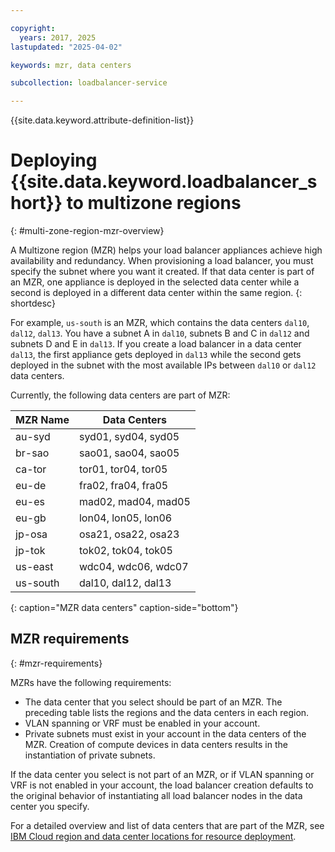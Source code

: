 ```yaml
---

copyright:
  years: 2017, 2025
lastupdated: "2025-04-02"

keywords: mzr, data centers

subcollection: loadbalancer-service

---
```


{{site.data.keyword.attribute-definition-list}}

# Deploying {{site.data.keyword.loadbalancer_short}} to multizone regions
{: #multi-zone-region-mzr-overview}

A Multizone region (MZR) helps your load balancer appliances achieve high availability and redundancy. When provisioning a load balancer, you must specify the subnet where you want it created. If that data center is part of an MZR, one appliance is deployed in the selected data center while a second is deployed in a different data center within the same region.
{: shortdesc}

For example, `us-south` is an MZR, which contains the data centers `dal10`, `dal12`, `dal13`. You have a subnet A in `dal10`, subnets B and C in `dal12` and subnets D and E in `dal13`. If you create a load balancer in a data center `dal13`, the first appliance gets deployed in `dal13` while the second gets deployed in the subnet with the most available IPs between `dal10` or `dal12` data centers.

Currently, the following data centers are part of MZR:

| MZR Name | Data Centers |
| ---------|--------------|
| au-syd | syd01, syd04, syd05 |
| br-sao | sao01, sao04, sao05 |
| ca-tor | tor01, tor04, tor05 |
| eu-de | fra02, fra04, fra05 |
| eu-es | mad02, mad04, mad05 |
| eu-gb | lon04, lon05, lon06 |
| jp-osa | osa21, osa22, osa23 |
| jp-tok | tok02, tok04, tok05 |
| us-east | wdc04, wdc06, wdc07 |
| us-south | dal10, dal12, dal13 |
{: caption="MZR data centers" caption-side="bottom"}

## MZR requirements
{: #mzr-requirements}

MZRs have the following requirements:
* The data center that you select should be part of an MZR. The preceding table lists the regions and the data centers in each region.
* VLAN spanning or VRF must be enabled in your account.
* Private subnets must exist in your account in the data centers of the MZR. Creation of compute devices in data centers results in the instantiation of private subnets.

If the data center you select is not part of an MZR, or if VLAN spanning or VRF is not enabled in your account, the load balancer creation defaults to the original behavior of instantiating all load balancer nodes in the data center you specify.

For a detailed overview and list of data centers that are part of the MZR, see [IBM Cloud region and data center locations for resource deployment](/docs/overview?topic=overview-locations).
